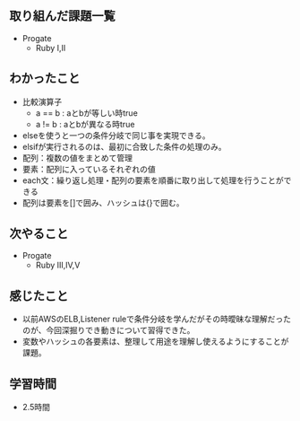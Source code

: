 ## 取り組んだ課題一覧
- Progate
  - Ruby Ⅰ,Ⅱ
## わかったこと
- 比較演算子
  - a == b : aとbが等しい時true
  - a != b : aとbが異なる時true
- elseを使うと一つの条件分岐で同じ事を実現できる。
- elsifが実行されるのは、最初に合致した条件の処理のみ。
- 配列：複数の値をまとめて管理
- 要素：配列に入っているそれぞれの値
- each文：繰り返し処理・配列の要素を順番に取り出して処理を行うことができる
- 配列は要素を[]で囲み、ハッシュは{}で囲む。
## 次やること
- Progate
  - Ruby Ⅲ,Ⅳ,Ⅴ
## 感じたこと
- 以前AWSのELB,Listener ruleで条件分岐を学んだがその時曖昧な理解だったのが、今回深掘りでき動きについて習得できた。
- 変数やハッシュの各要素は、整理して用途を理解し使えるようにすることが課題。
## 学習時間
- 2.5時間